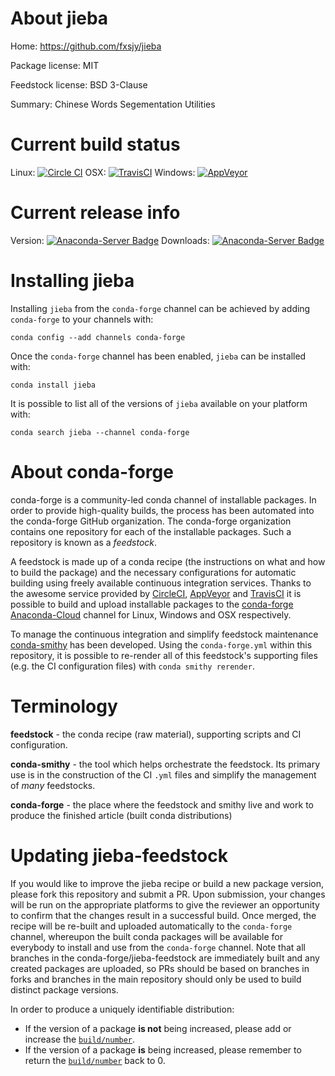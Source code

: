 About jieba
===========

Home: https://github.com/fxsjy/jieba

Package license: MIT

Feedstock license: BSD 3-Clause

Summary: Chinese Words Segementation Utilities



Current build status
====================

Linux: [![Circle CI](https://circleci.com/gh/conda-forge/jieba-feedstock.svg?style=shield)](https://circleci.com/gh/conda-forge/jieba-feedstock)
OSX: [![TravisCI](https://travis-ci.org/conda-forge/jieba-feedstock.svg?branch=master)](https://travis-ci.org/conda-forge/jieba-feedstock)
Windows: [![AppVeyor](https://ci.appveyor.com/api/projects/status/github/conda-forge/jieba-feedstock?svg=True)](https://ci.appveyor.com/project/conda-forge/jieba-feedstock/branch/master)

Current release info
====================
Version: [![Anaconda-Server Badge](https://anaconda.org/conda-forge/jieba/badges/version.svg)](https://anaconda.org/conda-forge/jieba)
Downloads: [![Anaconda-Server Badge](https://anaconda.org/conda-forge/jieba/badges/downloads.svg)](https://anaconda.org/conda-forge/jieba)

Installing jieba
================

Installing `jieba` from the `conda-forge` channel can be achieved by adding `conda-forge` to your channels with:

```
conda config --add channels conda-forge
```

Once the `conda-forge` channel has been enabled, `jieba` can be installed with:

```
conda install jieba
```

It is possible to list all of the versions of `jieba` available on your platform with:

```
conda search jieba --channel conda-forge
```


About conda-forge
=================

conda-forge is a community-led conda channel of installable packages.
In order to provide high-quality builds, the process has been automated into the
conda-forge GitHub organization. The conda-forge organization contains one repository
for each of the installable packages. Such a repository is known as a *feedstock*.

A feedstock is made up of a conda recipe (the instructions on what and how to build
the package) and the necessary configurations for automatic building using freely
available continuous integration services. Thanks to the awesome service provided by
[CircleCI](https://circleci.com/), [AppVeyor](http://www.appveyor.com/)
and [TravisCI](https://travis-ci.org/) it is possible to build and upload installable
packages to the [conda-forge](https://anaconda.org/conda-forge)
[Anaconda-Cloud](http://docs.anaconda.org/) channel for Linux, Windows and OSX respectively.

To manage the continuous integration and simplify feedstock maintenance
[conda-smithy](http://github.com/conda-forge/conda-smithy) has been developed.
Using the ``conda-forge.yml`` within this repository, it is possible to re-render all of
this feedstock's supporting files (e.g. the CI configuration files) with ``conda smithy rerender``.


Terminology
===========

**feedstock** - the conda recipe (raw material), supporting scripts and CI configuration.

**conda-smithy** - the tool which helps orchestrate the feedstock.
                   Its primary use is in the construction of the CI ``.yml`` files
                   and simplify the management of *many* feedstocks.

**conda-forge** - the place where the feedstock and smithy live and work to
                  produce the finished article (built conda distributions)


Updating jieba-feedstock
========================

If you would like to improve the jieba recipe or build a new
package version, please fork this repository and submit a PR. Upon submission,
your changes will be run on the appropriate platforms to give the reviewer an
opportunity to confirm that the changes result in a successful build. Once
merged, the recipe will be re-built and uploaded automatically to the
`conda-forge` channel, whereupon the built conda packages will be available for
everybody to install and use from the `conda-forge` channel.
Note that all branches in the conda-forge/jieba-feedstock are
immediately built and any created packages are uploaded, so PRs should be based
on branches in forks and branches in the main repository should only be used to
build distinct package versions.

In order to produce a uniquely identifiable distribution:
 * If the version of a package **is not** being increased, please add or increase
   the [``build/number``](http://conda.pydata.org/docs/building/meta-yaml.html#build-number-and-string).
 * If the version of a package **is** being increased, please remember to return
   the [``build/number``](http://conda.pydata.org/docs/building/meta-yaml.html#build-number-and-string)
   back to 0.
